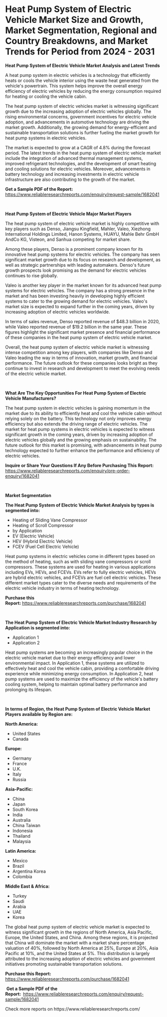 <p><h1>Heat Pump System of Electric Vehicle Market Size and Growth, Market Segmentation, Regional and Country Breakdowns, and Market Trends for Period from 2024 -  2031</h1></p><p><strong>Heat Pump System of Electric Vehicle Market Analysis and Latest Trends</strong></p>
<p><p>A heat pump system in electric vehicles is a technology that efficiently heats or cools the vehicle interior using the waste heat generated from the vehicle's powertrain. This system helps improve the overall energy efficiency of electric vehicles by reducing the energy consumption required for heating or cooling the vehicle cabin.</p><p>The heat pump system of electric vehicles market is witnessing significant growth due to the increasing adoption of electric vehicles globally. The rising environmental concerns, government incentives for electric vehicle adoption, and advancements in automotive technology are driving the market growth. Additionally, the growing demand for energy-efficient and sustainable transportation solutions is further fueling the market growth for heat pump systems in electric vehicles.</p><p>The market is expected to grow at a CAGR of 4.8% during the forecast period. The latest trends in the heat pump system of electric vehicle market include the integration of advanced thermal management systems, improved refrigerant technologies, and the development of smart heating and cooling solutions for electric vehicles. Moreover, advancements in battery technology and increasing investments in electric vehicle infrastructure are also contributing to the growth of the market.</p></p>
<p><strong>Get a Sample PDF of the Report:&nbsp;</strong> <a href="https://www.reliableresearchreports.com/enquiry/request-sample/1682041">https://www.reliableresearchreports.com/enquiry/request-sample/1682041</a></p>
<p>&nbsp;</p>
<p><strong>Heat Pump System of Electric Vehicle Major Market Players</strong></p>
<p><p>The heat pump system of electric vehicle market is highly competitive with key players such as Denso, Jiangsu Kingfield, Mahler, Valeo, Xiezhong International Holdings Limited, Hanon Systems, HUAYU, Mahle Behr GmbH AndCo KG, Visteon, and Sanhua competing for market share.</p><p>Among these players, Denso is a prominent company known for its innovative heat pump systems for electric vehicles. The company has seen significant market growth due to its focus on research and development, as well as strategic partnerships with leading automakers. Denso's future growth prospects look promising as the demand for electric vehicles continues to rise globally.</p><p>Valeo is another key player in the market known for its advanced heat pump systems for electric vehicles. The company has a strong presence in the market and has been investing heavily in developing highly efficient systems to cater to the growing demand for electric vehicles. Valeo's market size is expected to expand further in the coming years, driven by increasing adoption of electric vehicles worldwide.</p><p>In terms of sales revenue, Denso reported revenue of $48.3 billion in 2020, while Valeo reported revenue of $19.2 billion in the same year. These figures highlight the significant market presence and financial performance of these companies in the heat pump system of electric vehicle market.</p><p>Overall, the heat pump system of electric vehicle market is witnessing intense competition among key players, with companies like Denso and Valeo leading the way in terms of innovation, market growth, and financial performance. The future outlook for these companies looks bright as they continue to invest in research and development to meet the evolving needs of the electric vehicle market.</p></p>
<p>&nbsp;</p>
<p><strong>What Are The Key Opportunities For Heat Pump System of Electric Vehicle Manufacturers?</strong></p>
<p><p>The heat pump system in electric vehicles is gaining momentum in the market due to its ability to efficiently heat and cool the vehicle cabin without relying solely on the battery. This technology not only improves energy efficiency but also extends the driving range of electric vehicles. The market for heat pump systems in electric vehicles is expected to witness significant growth in the coming years, driven by increasing adoption of electric vehicles globally and the growing emphasis on sustainability. The future outlook for this market is promising, with advancements in heat pump technology expected to further enhance the performance and efficiency of electric vehicles.</p></p>
<p><strong>Inquire or Share Your Questions If Any Before Purchasing This Report:</strong> <a href="https://www.reliableresearchreports.com/enquiry/pre-order-enquiry/1682041">https://www.reliableresearchreports.com/enquiry/pre-order-enquiry/1682041</a></p>
<p>&nbsp;</p>
<p><strong>Market Segmentation</strong></p>
<p><strong>The Heat Pump System of Electric Vehicle Market Analysis by types is segmented into:</strong></p>
<p><ul><li>Heating of Sliding Vane Compressor</li><li>Heating of Scroll Compressor</li><li>by Application</li><li>EV (Electric Vehicle)</li><li>HEV (Hybrid Electric Vehicle)</li><li>FCEV (Fuel Cell Electric Vehicle)</li></ul></p>
<p><p>Heat pump systems in electric vehicles come in different types based on the method of heating, such as with sliding vane compressors or scroll compressors. These systems are used for heating in various applications including EVs, HEVs, and FCEVs. EVs refer to fully electric vehicles, HEVs are hybrid electric vehicles, and FCEVs are fuel cell electric vehicles. These different market types cater to the diverse needs and requirements of the electric vehicle industry in terms of heating technology.</p></p>
<p><strong>Purchase this Report:&nbsp;</strong><a href="https://www.reliableresearchreports.com/purchase/1682041">https://www.reliableresearchreports.com/purchase/1682041</a></p>
<p>&nbsp;</p>
<p><strong>The Heat Pump System of Electric Vehicle Market Industry Research by Application is segmented into:</strong></p>
<p><ul><li>Application 1</li><li>Application 2</li></ul></p>
<p><p>Heat pump systems are becoming an increasingly popular choice in the electric vehicle market due to their energy efficiency and lower environmental impact. In Application 1, these systems are utilized to effectively heat and cool the vehicle cabin, providing a comfortable driving experience while minimizing energy consumption. In Application 2, heat pump systems are used to maximize the efficiency of the vehicle's battery cooling system, helping to maintain optimal battery performance and prolonging its lifespan.</p></p>
<p>&nbsp;</p>
<p><strong>In terms of Region, the Heat Pump System of Electric Vehicle Market Players available by Region are:</strong></p>
<p>
    <p> <strong> North America: </strong>
        <ul>
            <li>United States</li>
            <li>Canada</li>
        </ul>
        </p> 
    <p> <strong> Europe: </strong>
        <ul>
            <li>Germany</li>
            <li>France</li>
            <li>U.K.</li>
            <li>Italy</li>
            <li>Russia</li>
        </ul>
        </p> 
    <p> <strong> Asia-Pacific: </strong>
        <ul>
            <li>China</li>
            <li>Japan</li>
            <li>South Korea</li>
            <li>India</li>
            <li>Australia</li>
            <li>China Taiwan</li>
            <li>Indonesia</li>
            <li>Thailand</li>
            <li>Malaysia</li>
        </ul>
        </p> 
    <p> <strong> Latin America: </strong>
        <ul>
            <li>Mexico</li>
            <li>Brazil</li>
            <li>Argentina Korea</li>
            <li>Colombia</li>
        </ul>
        </p> 
    <p> <strong> Middle East & Africa: </strong>
        <ul>
            <li>Turkey</li>
            <li>Saudi</li>
            <li>Arabia</li>
            <li>UAE</li>
            <li>Korea</li>
        </ul>
    </p>
    </p>
<p><p>The global heat pump system of electric vehicle market is expected to witness significant growth in the regions of North America, Asia Pacific, Europe, the United States, and China. Among these regions, it is projected that China will dominate the market with a market share percentage valuation of 40%, followed by North America at 25%, Europe at 20%, Asia Pacific at 10%, and the United States at 5%. This distribution is largely attributed to the increasing adoption of electric vehicles and government initiatives promoting sustainable transportation solutions.</p></p>
<p><strong>Purchase this Report: </strong><a href="https://www.reliableresearchreports.com/purchase/1682041">https://www.reliableresearchreports.com/purchase/1682041</a></p>
<p>&nbsp;<strong>Get a Sample PDF of the Report:&nbsp;&nbsp;</strong><a href="https://www.reliableresearchreports.com/enquiry/request-sample/1682041">https://www.reliableresearchreports.com/enquiry/request-sample/1682041</a></p>
<p><strong></strong></p>
<p>Check more reports on https://www.reliableresearchreports.com/</p>
